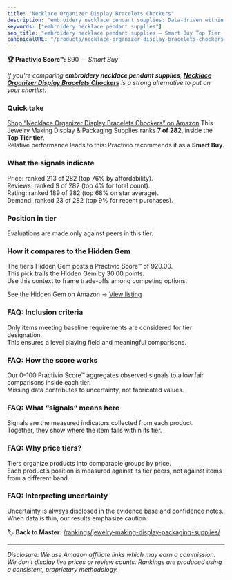```yaml
---
title: "Necklace Organizer Display Bracelets Chockers"
description: "embroidery necklace pendant supplies: Data-driven within Top Tier ranking using the Practivio Score™. Positioned by quality, value, demand, findability, moment…"
keywords: ["embroidery necklace pendant supplies"]
seo_title: "embroidery necklace pendant supplies — Smart Buy Top Tier (2025)"
canonicalURL: "/products/necklace-organizer-display-bracelets-chockers-B07JVB1GG3/"
---
```


**🏆 Practivio Score™:** 890 — _Smart Buy_


*If you're comparing **embroidery necklace pendant supplies**, **[Necklace Organizer Display Bracelets Chockers](https://www.amazon.com/dp/B07JVB1GG3?tag=practivio-20)** is a strong alternative to put on your shortlist.*
### Quick take
[Shop “Necklace Organizer Display Bracelets Chockers” on Amazon](https://www.amazon.com/dp/B07JVB1GG3?tag=practivio-20)
This Jewelry Making Display & Packaging Supplies ranks **7 of 282**, inside the **Top Tier tier**.  
Relative performance leads to this: Practivio recommends it as a **Smart Buy**.

### What the signals indicate
Price: ranked 213 of 282 (top 76% by affordability).  
Reviews: ranked 9 of 282 (top 4% for total count).  
Rating: ranked 189 of 282 (top 68% on star average).  
Demand: ranked 23 of 282 (top 9% for recent purchases).

### Position in tier
Evaluations are made only against peers in this tier.

### How it compares to the Hidden Gem
The tier’s Hidden Gem posts a Practivio Score™ of 920.00.  
This pick trails the Hidden Gem by 30.00 points.  
Use this context to frame trade-offs among competing options.  

See the Hidden Gem on Amazon → [View listing](https://www.amazon.com/dp/B0987Z9PW7?tag=practivio-20)

### FAQ: Inclusion criteria
Only items meeting baseline requirements are considered for tier designation.  
This ensures a level playing field and meaningful comparisons.

### FAQ: How the score works
Our 0–100 Practivio Score™ aggregates observed signals to allow fair comparisons inside each tier.  
Missing data contributes to uncertainty, not fabricated values.

### FAQ: What “signals” means here
Signals are the measured indicators collected from each product.  
Together, they show where the item falls within its tier.

### FAQ: Why price tiers?
Tiers organize products into comparable groups by price.  
Each product’s position is measured against its tier peers, not against items from a different band.

### FAQ: Interpreting uncertainty
Uncertainty is always disclosed in the evidence base and confidence notes.  
When data is thin, our results emphasize caution.


🏷️ **Back to Master:** [/rankings/jewelry-making-display-packaging-supplies/](/rankings/jewelry-making-display-packaging-supplies/)

---
_Disclosure: We use Amazon affiliate links which may earn a commission. We don’t display live prices or review counts. Rankings are produced using a consistent, proprietary methodology._
